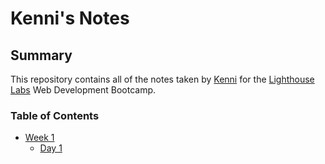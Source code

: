 # Kenni's Notes

## Summary

This repository contains all of the notes taken by [Kenni](https://github.com/KenniCodes) for the [Lighthouse Labs](https://www.lighthouselabs.ca/) Web Development Bootcamp.

### Table of Contents
* [Week 1](/Week_1)
  * [Day 1](/Week_1/Day_1)